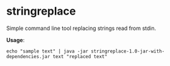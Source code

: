stringreplace
=============

Simple command line tool replacing strings read from stdin.

__Usage__:

    echo "sample text" | java -jar stringreplace-1.0-jar-with-dependencies.jar text "replaced text"
